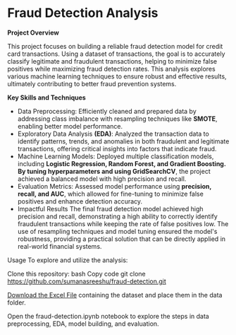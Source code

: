 # **Fraud Detection Analysis**

**Project Overview**

This project focuses on building a reliable fraud detection model for credit card transactions. Using a dataset of transactions, the goal is to accurately classify legitimate and fraudulent
transactions, helping to minimize false positives while maximizing fraud detection rates. This analysis explores various machine learning techniques to ensure robust and effective results, ultimately contributing to better fraud prevention systems.

**Key Skills and Techniques**
- Data Preprocessing: Efficiently cleaned and prepared data by addressing class imbalance with resampling techniques like **SMOTE**, enabling better model performance.
- Exploratory Data Analysis **(EDA)**: Analyzed the transaction data to identify patterns, trends, and anomalies in both fraudulent and legitimate transactions, offering critical insights into factors that indicate fraud.
- Machine Learning Models: Deployed multiple classification models, including **Logistic Regression, Random Forest, and Gradient Boosting. By tuning hyperparameters and using GridSearchCV**, the project achieved a balanced model with high precision and recall.
- Evaluation Metrics: Assessed model performance using **precision, recall, and AUC**, which allowed for fine-tuning to minimize false positives and enhance detection accuracy.
- Impactful Results
The final fraud detection model achieved high precision and recall, demonstrating a high ability to correctly identify fraudulent transactions while keeping the rate of false positives low. The use of resampling techniques and model tuning ensured the model's robustness, providing a practical solution that can be directly applied in real-world financial systems.

Usage
To explore and utilize the analysis:

Clone this repository:
bash
Copy code
git clone https://github.com/sumanasreeshu/fraud-detection.git

[Download the Excel File](https://drive.google.com/drive/folders/1V8ySjnHjx0BZ6TrH07pHgmqeLnzSE4x4?usp=sharing)
 containing the dataset and place them in the data folder.

Open the fraud-detection.ipynb notebook to explore the steps in data preprocessing, EDA, model building, and evaluation.








